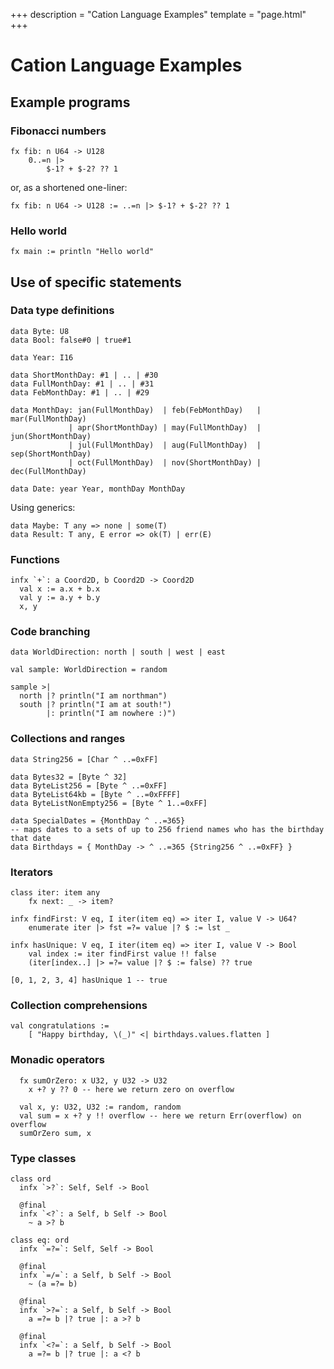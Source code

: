 +++
description = "Cation Language Examples"
template = "page.html"
+++

# Cation Language Examples

## Example programs

### Fibonacci numbers

```
fx fib: n U64 -> U128
    0..=n |>
        $-1? + $-2? ?? 1
```

or, as a shortened one-liner:
```
fx fib: n U64 -> U128 := ..=n |> $-1? + $-2? ?? 1
```

### Hello world

```
fx main := println "Hello world"
```

## Use of specific statements

### Data type definitions

```
data Byte: U8
data Bool: false#0 | true#1

data Year: I16

data ShortMonthDay: #1 | .. | #30
data FullMonthDay: #1 | .. | #31
data FebMonthDay: #1 | .. | #29

data MonthDay: jan(FullMonthDay)  | feb(FebMonthDay)   | mar(FullMonthDay)
             | apr(ShortMonthDay) | may(FullMonthDay)  | jun(ShortMonthDay)
             | jul(FullMonthDay)  | aug(FullMonthDay)  | sep(ShortMonthDay)
             | oct(FullMonthDay)  | nov(ShortMonthDay) | dec(FullMonthDay)

data Date: year Year, monthDay MonthDay
```

Using generics:
```
data Maybe: T any => none | some(T)
data Result: T any, E error => ok(T) | err(E)
```

### Functions

```
infx `+`: a Coord2D, b Coord2D -> Coord2D
  val x := a.x + b.x
  val y := a.y + b.y
  x, y
```

### Code branching

```
data WorldDirection: north | south | west | east

val sample: WorldDirection = random

sample >|
  north |? println("I am northman") 
  south |? println("I am at south!")
        |: println("I am nowhere :)")
```

### Collections and ranges

```
data String256 = [Char ^ ..=0xFF]

data Bytes32 = [Byte ^ 32]
data ByteList256 = [Byte ^ ..=0xFF]
data ByteList64kb = [Byte ^ ..=0xFFFF]
data ByteListNonEmpty256 = [Byte ^ 1..=0xFF]

data SpecialDates = {MonthDay ^ ..=365}
-- maps dates to a sets of up to 256 friend names who has the birthday that date
data Birthdays = { MonthDay -> ^ ..=365 {String256 ^ ..=0xFF} }
```

### Iterators

```
class iter: item any
    fx next: _ -> item?

infx findFirst: V eq, I iter(item eq) => iter I, value V -> U64?
    enumerate iter |> fst =?= value |? $ := lst _

infx hasUnique: V eq, I iter(item eq) => iter I, value V -> Bool
    val index := iter findFirst value !! false
    (iter[index..] |> =?= value |? $ := false) ?? true
    
[0, 1, 2, 3, 4] hasUnique 1 -- true
```

### Collection comprehensions

```
val congratulations :=
    [ "Happy birthday, \(_)" <| birthdays.values.flatten ]
```

### Monadic operators

```
  fx sumOrZero: x U32, y U32 -> U32
    x +? y ?? 0 -- here we return zero on overflow

  val x, y: U32, U32 := random, random
  val sum = x +? y !! overflow -- here we return Err(overflow) on overflow
  sumOrZero sum, x
```

### Type classes

```
class ord
  infx `>?`: Self, Self -> Bool
  
  @final
  infx `<?`: a Self, b Self -> Bool
    ~ a >? b

class eq: ord
  infx `=?=`: Self, Self -> Bool

  @final
  infx `=/=`: a Self, b Self -> Bool
    ~ (a =?= b)
  
  @final
  infx `>?=`: a Self, b Self -> Bool
    a =?= b |? true |: a >? b
  
  @final
  infx `<?=`: a Self, b Self -> Bool
    a =?= b |? true |: a <? b
```


